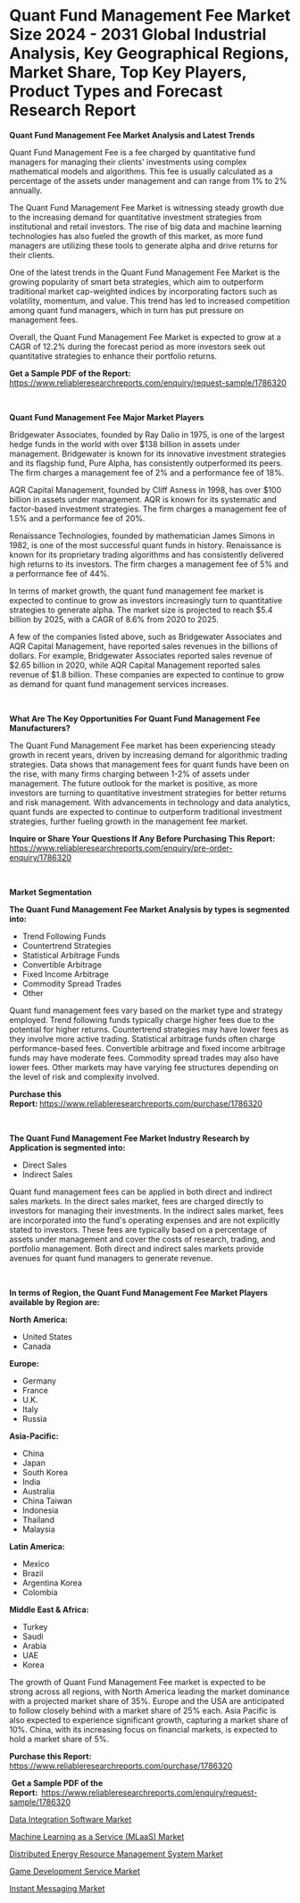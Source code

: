 <p><h1>Quant Fund Management Fee Market Size 2024 - 2031 Global Industrial Analysis, Key Geographical Regions, Market Share, Top Key Players, Product Types and Forecast Research Report</h1></p><p><strong>Quant Fund Management Fee Market Analysis and Latest Trends</strong></p>
<p><p>Quant Fund Management Fee is a fee charged by quantitative fund managers for managing their clients' investments using complex mathematical models and algorithms. This fee is usually calculated as a percentage of the assets under management and can range from 1% to 2% annually.</p><p>The Quant Fund Management Fee Market is witnessing steady growth due to the increasing demand for quantitative investment strategies from institutional and retail investors. The rise of big data and machine learning technologies has also fueled the growth of this market, as more fund managers are utilizing these tools to generate alpha and drive returns for their clients.</p><p>One of the latest trends in the Quant Fund Management Fee Market is the growing popularity of smart beta strategies, which aim to outperform traditional market cap-weighted indices by incorporating factors such as volatility, momentum, and value. This trend has led to increased competition among quant fund managers, which in turn has put pressure on management fees.</p><p>Overall, the Quant Fund Management Fee Market is expected to grow at a CAGR of 12.2% during the forecast period as more investors seek out quantitative strategies to enhance their portfolio returns.</p></p>
<p><strong>Get a Sample PDF of the Report:&nbsp;</strong> <a href="https://www.reliableresearchreports.com/enquiry/request-sample/1786320">https://www.reliableresearchreports.com/enquiry/request-sample/1786320</a></p>
<p>&nbsp;</p>
<p><strong>Quant Fund Management Fee Major Market Players</strong></p>
<p><p>Bridgewater Associates, founded by Ray Dalio in 1975, is one of the largest hedge funds in the world with over $138 billion in assets under management. Bridgewater is known for its innovative investment strategies and its flagship fund, Pure Alpha, has consistently outperformed its peers. The firm charges a management fee of 2% and a performance fee of 18%.</p><p>AQR Capital Management, founded by Cliff Asness in 1998, has over $100 billion in assets under management. AQR is known for its systematic and factor-based investment strategies. The firm charges a management fee of 1.5% and a performance fee of 20%.</p><p>Renaissance Technologies, founded by mathematician James Simons in 1982, is one of the most successful quant funds in history. Renaissance is known for its proprietary trading algorithms and has consistently delivered high returns to its investors. The firm charges a management fee of 5% and a performance fee of 44%.</p><p>In terms of market growth, the quant fund management fee market is expected to continue to grow as investors increasingly turn to quantitative strategies to generate alpha. The market size is projected to reach $5.4 billion by 2025, with a CAGR of 8.6% from 2020 to 2025.</p><p>A few of the companies listed above, such as Bridgewater Associates and AQR Capital Management, have reported sales revenues in the billions of dollars. For example, Bridgewater Associates reported sales revenue of $2.65 billion in 2020, while AQR Capital Management reported sales revenue of $1.8 billion. These companies are expected to continue to grow as demand for quant fund management services increases.</p></p>
<p>&nbsp;</p>
<p><strong>What Are The Key Opportunities For Quant Fund Management Fee Manufacturers?</strong></p>
<p><p>The Quant Fund Management Fee market has been experiencing steady growth in recent years, driven by increasing demand for algorithmic trading strategies. Data shows that management fees for quant funds have been on the rise, with many firms charging between 1-2% of assets under management. The future outlook for the market is positive, as more investors are turning to quantitative investment strategies for better returns and risk management. With advancements in technology and data analytics, quant funds are expected to continue to outperform traditional investment strategies, further fueling growth in the management fee market.</p></p>
<p><strong>Inquire or Share Your Questions If Any Before Purchasing This Report:</strong> <a href="https://www.reliableresearchreports.com/enquiry/pre-order-enquiry/1786320">https://www.reliableresearchreports.com/enquiry/pre-order-enquiry/1786320</a></p>
<p>&nbsp;</p>
<p><strong>Market Segmentation</strong></p>
<p><strong>The Quant Fund Management Fee Market Analysis by types is segmented into:</strong></p>
<p><ul><li>Trend Following Funds</li><li>Countertrend Strategies</li><li>Statistical Arbitrage Funds</li><li>Convertible Arbitrage</li><li>Fixed Income Arbitrage</li><li>Commodity Spread Trades</li><li>Other</li></ul></p>
<p><p>Quant fund management fees vary based on the market type and strategy employed. Trend following funds typically charge higher fees due to the potential for higher returns. Countertrend strategies may have lower fees as they involve more active trading. Statistical arbitrage funds often charge performance-based fees. Convertible arbitrage and fixed income arbitrage funds may have moderate fees. Commodity spread trades may also have lower fees. Other markets may have varying fee structures depending on the level of risk and complexity involved.</p></p>
<p><strong>Purchase this Report:&nbsp;</strong><a href="https://www.reliableresearchreports.com/purchase/1786320">https://www.reliableresearchreports.com/purchase/1786320</a></p>
<p>&nbsp;</p>
<p><strong>The Quant Fund Management Fee Market Industry Research by Application is segmented into:</strong></p>
<p><ul><li>Direct Sales</li><li>Indirect Sales</li></ul></p>
<p><p>Quant fund management fees can be applied in both direct and indirect sales markets. In the direct sales market, fees are charged directly to investors for managing their investments. In the indirect sales market, fees are incorporated into the fund's operating expenses and are not explicitly stated to investors. These fees are typically based on a percentage of assets under management and cover the costs of research, trading, and portfolio management. Both direct and indirect sales markets provide avenues for quant fund managers to generate revenue.</p></p>
<p>&nbsp;</p>
<p><strong>In terms of Region, the Quant Fund Management Fee Market Players available by Region are:</strong></p>
<p>
    <p> <strong> North America: </strong>
        <ul>
            <li>United States</li>
            <li>Canada</li>
        </ul>
        </p> 
    <p> <strong> Europe: </strong>
        <ul>
            <li>Germany</li>
            <li>France</li>
            <li>U.K.</li>
            <li>Italy</li>
            <li>Russia</li>
        </ul>
        </p> 
    <p> <strong> Asia-Pacific: </strong>
        <ul>
            <li>China</li>
            <li>Japan</li>
            <li>South Korea</li>
            <li>India</li>
            <li>Australia</li>
            <li>China Taiwan</li>
            <li>Indonesia</li>
            <li>Thailand</li>
            <li>Malaysia</li>
        </ul>
        </p> 
    <p> <strong> Latin America: </strong>
        <ul>
            <li>Mexico</li>
            <li>Brazil</li>
            <li>Argentina Korea</li>
            <li>Colombia</li>
        </ul>
        </p> 
    <p> <strong> Middle East & Africa: </strong>
        <ul>
            <li>Turkey</li>
            <li>Saudi</li>
            <li>Arabia</li>
            <li>UAE</li>
            <li>Korea</li>
        </ul>
    </p>
    </p>
<p><p>The growth of Quant Fund Management Fee market is expected to be strong across all regions, with North America leading the market dominance with a projected market share of 35%. Europe and the USA are anticipated to follow closely behind with a market share of 25% each. Asia Pacific is also expected to experience significant growth, capturing a market share of 10%. China, with its increasing focus on financial markets, is expected to hold a market share of 5%.</p></p>
<p><strong>Purchase this Report: </strong><a href="https://www.reliableresearchreports.com/purchase/1786320">https://www.reliableresearchreports.com/purchase/1786320</a></p>
<p>&nbsp;<strong>Get a Sample PDF of the Report:&nbsp;&nbsp;</strong><a href="https://www.reliableresearchreports.com/enquiry/request-sample/1786320">https://www.reliableresearchreports.com/enquiry/request-sample/1786320</a></p>
<p><strong></strong></p>
<p><p><a href="https://medium.com/@catherinemartinez15/decoding-data-integration-software-market-metrics-market-share-trends-and-growth-patterns-6bd198166372">Data Integration Software Market</a></p><p><a href="https://medium.com/@loririce03/machine-learning-as-a-service-mlaas-market-outlook-industry-overview-and-forecast-2024-to-2031-ce2a72aae7e3">Machine Learning as a Service (MLaaS) Market</a></p><p><a href="https://medium.com/@catherinemartinez15/distributed-energy-resource-management-system-nbsp-market-focuses-on-market-share-size-and-629ff6a33fac">Distributed Energy Resource Management System Market</a></p><p><a href="https://medium.com/@kcekkboop72786/game-development-service-market-share-evolution-and-market-growth-trends-2024-2031-60125842f895">Game Development Service Market</a></p><p><a href="https://medium.com/@kcekkboop72786/instant-messaging-market-research-report-its-history-and-forecast-2024-to-2031-789fae8f9aba">Instant Messaging Market</a></p></p>